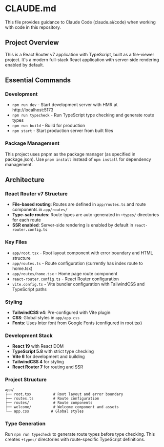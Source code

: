 # CLAUDE.md

This file provides guidance to Claude Code (claude.ai/code) when working with code in this repository.

## Project Overview

This is a React Router v7 application with TypeScript, built as a file-viewer project. It's a modern full-stack React application with server-side rendering enabled by default.

## Essential Commands

### Development
- `npm run dev` - Start development server with HMR at http://localhost:5173
- `npm run typecheck` - Run TypeScript type checking and generate route types
- `npm run build` - Build for production
- `npm start` - Start production server from built files

### Package Management
This project uses pnpm as the package manager (as specified in package.json). Use `pnpm install` instead of `npm install` for dependency management.

## Architecture

### React Router v7 Structure
- **File-based routing**: Routes are defined in `app/routes.ts` and route components in `app/routes/`
- **Type-safe routes**: Route types are auto-generated in `+types/` directories for each route
- **SSR enabled**: Server-side rendering is enabled by default in `react-router.config.ts`

### Key Files
- `app/root.tsx` - Root layout component with error boundary and HTML structure
- `app/routes.ts` - Route configuration (currently has index route to home.tsx)
- `app/routes/home.tsx` - Home page route component
- `react-router.config.ts` - React Router configuration
- `vite.config.ts` - Vite bundler configuration with TailwindCSS and TypeScript paths

### Styling
- **TailwindCSS v4**: Pre-configured with Vite plugin
- **CSS**: Global styles in `app/app.css`
- **Fonts**: Uses Inter font from Google Fonts (configured in root.tsx)

### Development Stack
- **React 19** with React DOM
- **TypeScript 5.8** with strict type checking
- **Vite 6** for development and building
- **TailwindCSS 4** for styling
- **React Router 7** for routing and SSR

### Project Structure
```
app/
├── root.tsx          # Root layout and error boundary
├── routes.ts         # Route configuration
├── routes/           # Route components
├── welcome/          # Welcome component and assets
└── app.css          # Global styles
```

### Type Generation
Run `npm run typecheck` to generate route types before type checking. This creates `+types/` directories with route-specific TypeScript definitions.
